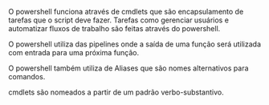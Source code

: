 O powershell funciona através de cmdlets que são encapsulamento de tarefas que o script deve fazer. Tarefas como gerenciar usuários e automatizar fluxos de trabalho são feitas através do powershell.

O powershell utiliza das pipelines onde a saída de uma função será utilizada com entrada para uma próxima função.

O powershell também utiliza de Aliases que são nomes alternativos para comandos.

cmdlets são nomeados a partir de um padrão verbo-substantivo.